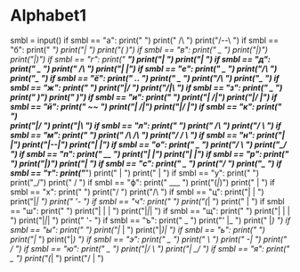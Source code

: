 # Alphabet1
smbl = input()
if smbl == "а":
    print("     ")
    print(" /\  ")
    print("/--\ ")
if smbl == "б":
    print(" __")
    print("|_ ")
    print("( )")
if smbl == "в":
    print(" _ ")
    print("|_)")
    print("|_)")
if smbl == "г":
    print(" __")
    print("|  ")
    print("|  ")
if smbl == "д":
    print("  _  ")
    print(" /_\ ")
    print("|   |")
if smbl == "е":
    print(" _  ")
    print("/_\ ")
    print("\_  ")
if smbl == "ё":
    print(" .. ")
    print(" _  ")
    print("/_\ ")
    print("\_  ")
if smbl == "ж":
    print("    ")
    print("\|/ ")
    print("/|\ ")
if smbl == "з":
    print(" _ ")
    print(" _)")
    print(" _)")
if smbl == "и":
    print("    ")
    print("| /|")
    print("|/ |")
if smbl == "й":
    print(" ~~ ")
    print("| /|")
    print("|/ |")
if smbl == "к":
    print("   ")      
    print("|/ ")
    print("|\ ")
if smbl == "л":
    print("     ")
    print(" /\  ")
    print("/  \ ")
if smbl == "м":
    print("         ")
    print(" /\  /\  ")
    print("/  \/  \ ")
if smbl == "н":
    print("|  |")
    print("|--|")
    print("|  |")
if smbl == "о":
    print(" _  ")
    print("/ \ ")
    print("\_/ ")
if smbl == "п":
    print(" __ ")
    print("|  |")
    print("|  |")
if smbl == "р":
    print("__ ")
    print("|_)")
    print("|  ")
if smbl == "с":
    print(" _ ")
    print("/  ")
    print("\_ ")
if smbl == "т":
    print("___")
    print(" | ")
    print(" | ")
if smbl == "у":
    print("  ")
    print("\_/")
    print(" / ")
if smbl == "ф":
    print(" ___ ")
    print("(_|_)")
    print("  |  ")
if smbl == "х":
    print(" ")
    print("\/ ")
    print("/\ ")
if smbl == "ц":
    print("| |  ")
    print("|_|  ")
    print("  '- ")
if smbl == "ч":
    print("    ")
    print("(_| ")
    print("  | ")
if smbl == "ш":
    print("      ")
    print("| | | ")
    print("|_|_| ")
if smbl == "щ":
    print("       ")
    print("| | |  ")
    print("|_|_|  ")
    print("    '- ")
if smbl == "ъ":
    print(" _    ")
    print("' |_  ")
    print("  |_) ")
if smbl == "ы":
    print("     ")
    print("|_ | ")
    print("|_)| ")
if smbl == "ь":
    print("    ")
    print("|_  ")
    print("|_) ")
if smbl == "э":
    print(" _  ")
    print("  \ ")
    print(" -| ")
    print(" _/ ")
if smbl == "ю":
    print("   _  ")
    print("|_/ \ ")
    print("| \_/ ")
if smbl == "я":
    print(" _  ")
    print("(_| ")
    print("/ | ")

